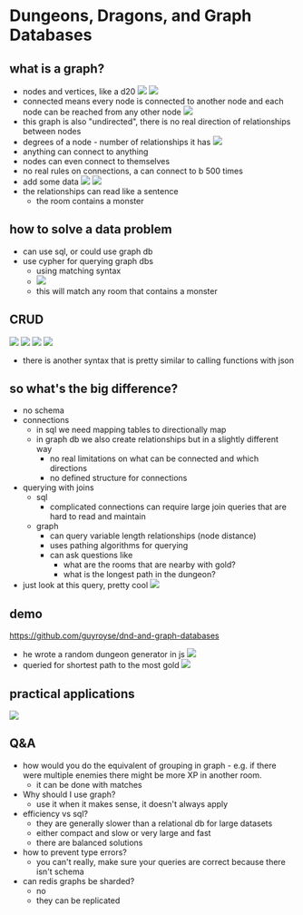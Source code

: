 # Dungeons, Dragons, and Graph Databases

## what is a graph?
* nodes and vertices, like a d20
![](10.png)
![](11.png)
* connected means every node is connected to another node and each node can be reached from any other node
![](12.png)
* this graph is also "undirected", there is no real direction of relationships between nodes
* degrees of a node - number of relationships it has
![](13.png)
* anything can connect to anything
* nodes can even connect to themselves
* no real rules on connections, a can connect to b 500 times
* add some data
![](14.png)
![](15.png)
* the relationships can read like a sentence
    * the room contains a monster

## how to solve a data problem
* can use sql, or could use graph db
* use cypher for querying graph dbs
    * using matching syntax
    * ![](16.png)
    * this will match any room that contains a monster

## CRUD
![](17.png)
![](18.png)
![](19.png)
![](20.png)
* there is another syntax that is pretty similar to calling functions with json

## so what's the big difference?
* no schema
* connections
    * in sql we need mapping tables to directionally map
    * in graph db we also create relationships but in a slightly different way
        * no real limitations on what can be connected and which directions
        * no defined structure for connections
* querying with joins
    * sql
        * complicated connections can require large join queries that are hard to read and maintain
    * graph
        * can query variable length relationships (node distance)
        * uses pathing algorithms for querying
        * can ask questions like 
            * what are the rooms that are nearby with gold?
            * what is the longest path in the dungeon?
* just look at this query, pretty cool 
![](21.png)

## demo
https://github.com/guyroyse/dnd-and-graph-databases
* he wrote a random dungeon generator in js
![](22.png)
* queried for shortest path to the most gold
![](23.png)

## practical applications
![](24.png)

## Q&A
* how would you do the equivalent of grouping in graph - e.g. if there were multiple enemies there might be more XP in another room.
    * it can be done with matches
* Why should I use graph?
    * use it when it makes sense, it doesn't always apply
* efficiency vs sql?
    * they are generally slower than a relational db for large datasets
    * either compact and slow or very large and fast
    * there are balanced solutions
* how to prevent type errors?
    * you can't really, make sure your queries are correct because there isn't schema
* can redis graphs be sharded?
    * no
    * they can be replicated